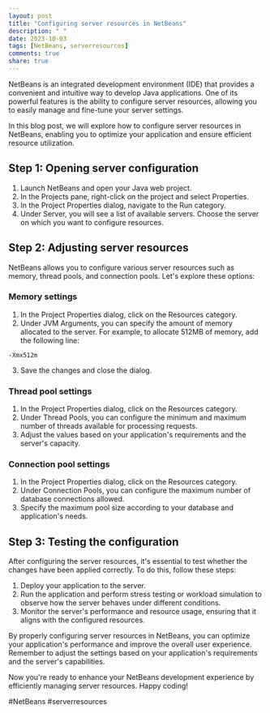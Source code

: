 ```yaml
---
layout: post
title: "Configuring server resources in NetBeans"
description: " "
date: 2023-10-03
tags: [NetBeans, serverresources]
comments: true
share: true
---
```


NetBeans is an integrated development environment (IDE) that provides a convenient and intuitive way to develop Java applications. One of its powerful features is the ability to configure server resources, allowing you to easily manage and fine-tune your server settings.

In this blog post, we will explore how to configure server resources in NetBeans, enabling you to optimize your application and ensure efficient resource utilization.

## Step 1: Opening server configuration

1. Launch NetBeans and open your Java web project.
2. In the Projects pane, right-click on the project and select Properties.
3. In the Project Properties dialog, navigate to the Run category.
4. Under Server, you will see a list of available servers. Choose the server on which you want to configure resources.

## Step 2: Adjusting server resources

NetBeans allows you to configure various server resources such as memory, thread pools, and connection pools. Let's explore these options:

### Memory settings

1. In the Project Properties dialog, click on the Resources category.
2. Under JVM Arguments, you can specify the amount of memory allocated to the server. For example, to allocate 512MB of memory, add the following line:
```
-Xmx512m
```
3. Save the changes and close the dialog.

### Thread pool settings

1. In the Project Properties dialog, click on the Resources category.
2. Under Thread Pools, you can configure the minimum and maximum number of threads available for processing requests.
3. Adjust the values based on your application's requirements and the server's capacity.

### Connection pool settings

1. In the Project Properties dialog, click on the Resources category.
2. Under Connection Pools, you can configure the maximum number of database connections allowed.
3. Specify the maximum pool size according to your database and application's needs.

## Step 3: Testing the configuration

After configuring the server resources, it's essential to test whether the changes have been applied correctly. To do this, follow these steps:

1. Deploy your application to the server.
2. Run the application and perform stress testing or workload simulation to observe how the server behaves under different conditions.
3. Monitor the server's performance and resource usage, ensuring that it aligns with the configured resources.

By properly configuring server resources in NetBeans, you can optimize your application's performance and improve the overall user experience. Remember to adjust the settings based on your application's requirements and the server's capabilities.

Now you're ready to enhance your NetBeans development experience by efficiently managing server resources. Happy coding!

#NetBeans #serverresources
